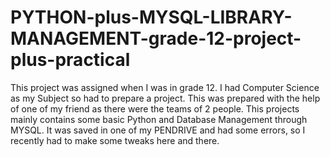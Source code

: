 # PYTHON-plus-MYSQL-LIBRARY-MANAGEMENT-grade-12-project-plus-practical
This project was assigned when I was in grade 12. I had Computer Science as my Subject so had to prepare a project. This was prepared with the help of one of my friend as there were the teams of 2 people. This projects mainly contains some basic Python and Database Management through MYSQL. It was saved in one of my PENDRIVE and had some errors, so I recently had to make some tweaks here and there.
